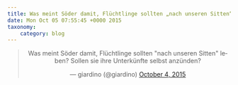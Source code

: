 ```yaml
---
title: Was meint Söder damit, Flüchtlinge sollten „nach unseren Sitten“ leben? Sollen sie ihre Unterkünfte selbst anzünden?
date: Mon Oct 05 07:55:45 +0000 2015
taxonomy:
    category: blog
---
```

<blockquote class="twitter-tweet" align="center" width="350"><p lang="de" dir="ltr">Was meint Söder damit, Flüchtlinge sollten &quot;nach unseren Sitten&quot; leben? Sollen sie ihre Unterkünfte selbst anzünden?</p>&mdash; giardino (@giardino) <a href="https://twitter.com/giardino/status/650602023566606336">October 4, 2015</a></blockquote>
